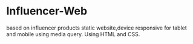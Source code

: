 # Influencer-Web
based on influencer products static website,device responsive for tablet and mobile using media query.
Using HTML and CSS.

